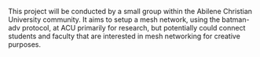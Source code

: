 This project will be conducted by a small group within the Abilene Christian University community. It aims to setup a mesh network, using the batman-adv protocol, at ACU primarily for research, but potentially could connect students and faculty that are interested in mesh networking for creative purposes.

